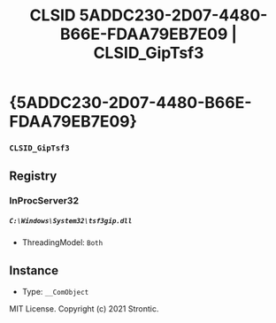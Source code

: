 ﻿---
title: "CLSID 5ADDC230-2D07-4480-B66E-FDAA79EB7E09 | CLSID_GipTsf3"
excerpt: What is COM-Object CLSID 5ADDC230-2D07-4480-B66E-FDAA79EB7E09?
---

# {5ADDC230-2D07-4480-B66E-FDAA79EB7E09}

### `CLSID_GipTsf3`

## Registry


### InProcServer32

##### `C:\Windows\System32\tsf3gip.dll`
* ThreadingModel: `Both`

## Instance

* Type: `__ComObject`

MIT License. Copyright (c) 2021 Strontic.


